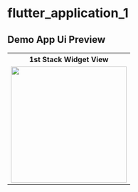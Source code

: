 # flutter_application_1

## Demo App Ui Preview


<table>
  
  
<tr>                    
<th>  1st Stack Widget View</th>
  
</tr>  
  
  
  
<tr>




 <td>
  <img src="https://github.com/yasin9064/flutter_application_1/assets/108936278/079d53c3-5392-4e82-862f-87e1d82a94c0" width="260"/>
 </td>


</tr>



</table>





<table>
